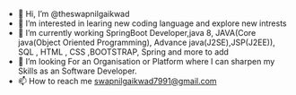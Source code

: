 - 👋 Hi, I’m @theswapnilgaikwad
- 👀 I’m interested in learing new coding language and explore new intrests
- 🌱 I’m currently working SpringBoot Developer,java 8, JAVA(Core java(Object Oriented Programming), Advance java(J2SE),JSP(J2EE)), SQL , HTML , CSS ,BOOTSTRAP, Spring and more to add
- 💞️ I’m looking For an Organisation or Platform where I can sharpen my Skills as an Software Developer.
- 📫 How to reach me swapnilgaikwad7991@gmail.com

<!---
theswapnilgaikwad/theswapnilgaikwad is a ✨ special ✨ repository because its `README.md` (this file) appears on your GitHub profile.
You can click the Preview link to take a look at your changes.
--->
